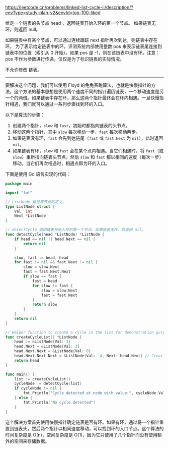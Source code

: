 https://leetcode.cn/problems/linked-list-cycle-ii/description/?envType=study-plan-v2&envId=top-100-liked

给定一个链表的头节点 head ，返回链表开始入环的第一个节点。 如果链表无环，则返回 null。

如果链表中有某个节点，可以通过连续跟踪 next 指针再次到达，则链表中存在环。 为了表示给定链表中的环，评测系统内部使用整数 pos 来表示链表尾连接到链表中的位置（索引从 0 开始）。如果 pos 是 -1，则在该链表中没有环。注意：pos 不作为参数进行传递，仅仅是为了标识链表的实际情况。

不允许修改 链表。

---

要解决这个问题，我们可以使用 Floyd 的龟兔赛跑算法，也就是快慢指针的方法。这个方法的基本思想是使用两个速度不同的指针遍历链表，一个移动速度是另一个的两倍。如果链表中存在环，那么这两个指针最终会在环内相遇。一旦快慢指针相遇，我们就可以通过一系列步骤找到环的入口。

以下是算法的步骤：

1. 创建两个指针，`slow` 和 `fast`，初始时都指向链表的头节点。
2. 移动这两个指针，其中 `slow` 每次移动一步，`fast` 每次移动两步。
3. 如果链表没有环，`fast` 会先到达链尾（`fast` 或 `fast.Next` 为 `nil`），此时返回 `nil`。
4. 如果链表有环，`slow` 和 `fast` 会在某个点内相遇。当它们相遇时，将 `fast`（或 `slow`）重新指向链表头节点，然后 `slow` 和 `fast` 都以相同的速度（每次一步）移动，当它们再次相遇时，相遇点即为环的入口。

下面是使用 Go 语言实现的代码：

```go
package main

import "fmt"

// ListNode 是链表节点的定义。
type ListNode struct {
    Val  int
    Next *ListNode
}

// detectCycle 返回链表开始入环的第一个节点。如果链表无环，则返回 nil。
func detectCycle(head *ListNode) *ListNode {
    if head == nil || head.Next == nil {
        return nil
    }

    slow, fast := head, head
    for fast != nil && fast.Next != nil {
        slow = slow.Next
        fast = fast.Next.Next
        if slow == fast {
            fast = head
            for slow != fast {
                slow = slow.Next
                fast = fast.Next
            }
            return slow
        }
    }
    return nil
}

// Helper function to create a cycle in the list for demonstration purposes.
func createCycleList() *ListNode {
    head := &ListNode{Val: 3}
    head.Next = &ListNode{Val: 2}
    head.Next.Next = &ListNode{Val: 0}
    head.Next.Next.Next = &ListNode{Val: -4, Next: head.Next} // Creating a cycle here
    return head
}

func main() {
    list := createCycleList()
    cycleNode := detectCycle(list)
    if cycleNode != nil {
        fmt.Println("Cycle detected at node with value:", cycleNode.Val)
    } else {
        fmt.Println("No cycle detected")
    }
}
```

这个解决方案首先使用快慢指针确定链表是否有环。如果有环，通过将一个指针重置到链表头，然后两个指针以相同速度移动，可以找到环的入口节点。这个算法的时间复杂度是 O(n)，空间复杂度是 O(1)，因为它只使用了几个指针而没有使用额外的空间来存储数据。
